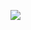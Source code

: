 <!--

classDiagram
class dim_customer_dealer_01{
   *INTEGER id NOT NULL
   VARCHAR<100> address
   VARCHAR<100> city
   VARCHAR<100> country
   TIMESTAMP created
   VARCHAR<50> first_name
   BOOLEAN is_repeat_customer
   VARCHAR<50> last_name
   TIMESTAMP last_updated
   VARCHAR<10> middle_initial
   VARCHAR<100> state
}
class dim_customer_dealer_02{
   *INTEGER id NOT NULL
   VARCHAR<100> city
   TIMESTAMP created
   VARCHAR<50> first_name
   VARCHAR<100> full_address
   VARCHAR<100> full_name
   VARCHAR<50> last_name
   TIMESTAMP last_updated
   VARCHAR<100> phone
   VARCHAR<100> state
   VARCHAR<100> street
}
class dim_customer_integrated{
   *INTEGER id NOT NULL
   VARCHAR<100> city
   VARCHAR<100> country
   TIMESTAMP created
   VARCHAR<50> first_name
   VARCHAR<500> full_address
   VARCHAR<100> full_name
   VARCHAR<50> last_name
   TIMESTAMP last_updated
   VARCHAR<10> middle_initial
   VARCHAR<100> phone
   VARCHAR<100> state
   VARCHAR<100> street_address
   VARCHAR<100> zip
}


-->
![](https://mermaid.ink/img/Y2xhc3NEaWFncmFtCmNsYXNzIGRpbV9jdXN0b21lcl9kZWFsZXJfMDF7CiAgICpJTlRFR0VSIGlkIE5PVCBOVUxMCiAgIFZBUkNIQVI8MTAwPiBhZGRyZXNzCiAgIFZBUkNIQVI8MTAwPiBjaXR5CiAgIFZBUkNIQVI8MTAwPiBjb3VudHJ5CiAgIFRJTUVTVEFNUCBjcmVhdGVkCiAgIFZBUkNIQVI8NTA-IGZpcnN0X25hbWUKICAgQk9PTEVBTiBpc19yZXBlYXRfY3VzdG9tZXIKICAgVkFSQ0hBUjw1MD4gbGFzdF9uYW1lCiAgIFRJTUVTVEFNUCBsYXN0X3VwZGF0ZWQKICAgVkFSQ0hBUjwxMD4gbWlkZGxlX2luaXRpYWwKICAgVkFSQ0hBUjwxMDA-IHN0YXRlCn0KY2xhc3MgZGltX2N1c3RvbWVyX2RlYWxlcl8wMnsKICAgKklOVEVHRVIgaWQgTk9UIE5VTEwKICAgVkFSQ0hBUjwxMDA-IGNpdHkKICAgVElNRVNUQU1QIGNyZWF0ZWQKICAgVkFSQ0hBUjw1MD4gZmlyc3RfbmFtZQogICBWQVJDSEFSPDEwMD4gZnVsbF9hZGRyZXNzCiAgIFZBUkNIQVI8MTAwPiBmdWxsX25hbWUKICAgVkFSQ0hBUjw1MD4gbGFzdF9uYW1lCiAgIFRJTUVTVEFNUCBsYXN0X3VwZGF0ZWQKICAgVkFSQ0hBUjwxMDA-IHBob25lCiAgIFZBUkNIQVI8MTAwPiBzdGF0ZQogICBWQVJDSEFSPDEwMD4gc3RyZWV0Cn0KY2xhc3MgZGltX2N1c3RvbWVyX2ludGVncmF0ZWR7CiAgICpJTlRFR0VSIGlkIE5PVCBOVUxMCiAgIFZBUkNIQVI8MTAwPiBjaXR5CiAgIFZBUkNIQVI8MTAwPiBjb3VudHJ5CiAgIFRJTUVTVEFNUCBjcmVhdGVkCiAgIFZBUkNIQVI8NTA-IGZpcnN0X25hbWUKICAgVkFSQ0hBUjw1MDA-IGZ1bGxfYWRkcmVzcwogICBWQVJDSEFSPDEwMD4gZnVsbF9uYW1lCiAgIFZBUkNIQVI8NTA-IGxhc3RfbmFtZQogICBUSU1FU1RBTVAgbGFzdF91cGRhdGVkCiAgIFZBUkNIQVI8MTA-IG1pZGRsZV9pbml0aWFsCiAgIFZBUkNIQVI8MTAwPiBwaG9uZQogICBWQVJDSEFSPDEwMD4gc3RhdGUKICAgVkFSQ0hBUjwxMDA-IHN0cmVldF9hZGRyZXNzCiAgIFZBUkNIQVI8MTAwPiB6aXAKfQo=)
